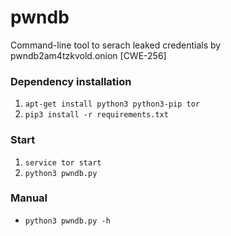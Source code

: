 # pwndb
Command-line tool to serach leaked credentials by pwndb2am4tzkvold.onion [CWE-256]

### Dependency installation

  1. `apt-get install python3 python3-pip tor`
  3. `pip3 install -r requirements.txt`
  
### Start

  1. `service tor start`
  2. `python3 pwndb.py`
  
### Manual

  - `python3 pwndb.py -h`  

